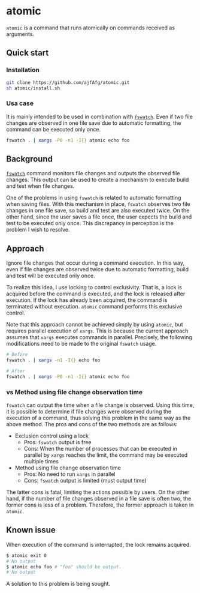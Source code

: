 # atomic

`atomic` is a command that runs atomically on commands received as arguments.

## Quick start

### Installation

```sh
git clone https://github.com/ajfAfg/atomic.git
sh atomic/install.sh
```

### Usa case

It is mainly intended to be used in combination with [`fswatch`](https://github.com/emcrisostomo/fswatch). Even if two file changes are observed in one file save due to automatic formatting, the command can be executed only once.

```sh
fswatch . | xargs -P0 -n1 -I{} atomic echo foo
```

## Background

[`fswatch`](https://github.com/emcrisostomo/fswatch) command monitors file changes and outputs the observed file changes. This output can be used to create a mechanism to execute build and test when file changes.

One of the problems in using `fswatch` is related to automatic formatting when saving files. With this mechanism in place, `fswatch` observes two file changes in one file save, so build and test are also executed twice. On the other hand, since the user saves a file once, the user expects the build and test to be executed only once. This discrepancy in perception is the problem I wish to resolve.

## Approach

Ignore file changes that occur during a command execution. In this way, even if file changes are observed twice due to automatic formatting, build and test will be executed only once.

To realize this idea, I use locking to control exclusivity. That is, a lock is acquired before the command is executed, and the lock is released after execution. If the lock has already been acquired, the command is terminated without execution. `atomic` command performs this exclusive control.

Note that this approach cannot be achieved simply by using `atomic`, but requires parallel execution of `xargs`. This is because the current approach assumes that `xargs` executes commands in parallel. Precisely, the following modifications need to be made to the original `fswatch` usage.

```sh
# Before
fswatch . | xargs -n1 -I{} echo foo

# After
fswatch . | xargs -P0 -n1 -I{} atomic echo foo
```

### vs Method using file change observation time

`fswatch` can output the time when a file change is observed. Using this time, it is possible to determine if file changes were observed during the execution of a command, thus solving this problem in the same way as the above method. The pros and cons of the two methods are as follows:

- Exclusion control using a lock
  - Pros: `fswatch` output is free
  - Cons: When the number of processes that can be executed in parallel by `xargs` reaches the limit, the command may be executed multiple times
- Method using file change observation time
  - Pros: No need to run `xargs` in parallel
  - Cons: `fswatch` output is limited (must output time)

The latter cons is fatal, limiting the actions possible by users. On the other hand, if the number of file changes observed in a file save is often two, the former cons is less of a problem. Therefore, the former approach is taken in `atomic`.

## Known issue

When execution of the command is interrupted, the lock remains acquired.

```sh
$ atomic exit 0
# No output
$ atomic echo foo # "foo" should be output.
# No output
```

A solution to this problem is being sought.
